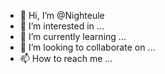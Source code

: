 - 👋 Hi, I’m @Nighteule
- 👀 I’m interested in ...
- 🌱 I’m currently learning ...
- 💞️ I’m looking to collaborate on ...
- 📫 How to reach me ...

<!---
Nighteule/Nighteule is a ✨ special ✨ repository because its `README.md` (this file) appears on your GitHub profile.
You can click the Preview link to take a look at your changes.
--->
